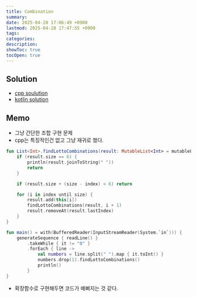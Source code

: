 ```yaml
---
title: Combination
summary: 
date: 2025-04-28 17:06:49 +0900
lastmod: 2025-04-28 17:47:55 +0900
tags: 
categories: 
description: 
showToc: true
tocOpen: true
---
```


## Solution
- [cpp soulution](https://github.com/SmallzooDev/CodingInterviewCpp/blob/main/src/problems/baekjoon/p6603/Main.cpp)
- [kotlin solution](https://github.com/SmallzooDev/CodingInterviewKotlin/blob/main/src/main/kotlin/problems/baekjoon/p6603/Main.kt)


## Memo
- 그냥 간단한 조합 구현 문제
- cpp는 특징적인건 없고 그냥 재귀로 했다.
```kotlin
fun List<Int>.findLottoCombinations(result: MutableList<Int> = mutableListOf(), index: Int = 0) {
    if (result.size == 6) {
        println(result.joinToString(" "))
        return
    }

    if (result.size + (size - index) < 6) return

    for (i in index until size) {
        result.add(this[i])
        findLottoCombinations(result, i + 1)
        result.removeAt(result.lastIndex)
    }
}

fun main() = with(BufferedReader(InputStreamReader(System.`in`))) {
    generateSequence { readLine() }
        .takeWhile { it != "0" }
        .forEach { line ->
            val numbers = line.split(" ").map { it.toInt() }
            numbers.drop(1).findLottoCombinations()
            println()
        }
}
```
- 확장함수로 구현해두면 코드가 예뻐지는 것 같다.
